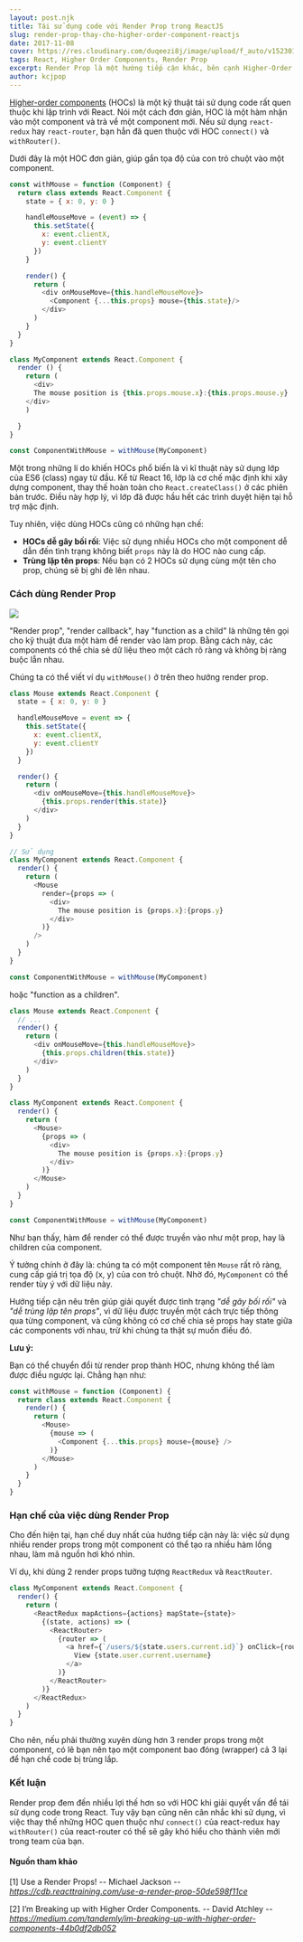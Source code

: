 ```yaml
---
layout: post.njk
title: Tái sử dụng code với Render Prop trong ReactJS
slug: render-prop-thay-cho-higher-order-component-reactjs
date: 2017-11-08
cover: https://res.cloudinary.com/duqeezi8j/image/upload/f_auto/v1523017015/react_odxssl.jpg
tags: React, Higher Order Components, Render Prop
excerpt: Render Prop là một hướng tiếp cận khác, bên cạnh Higher-Order Components, để giải quyết vấn đề tái sử dụng code trong ReactJS.
author: kcjpop
---
```


[Higher-order components](https://reactjs.org/docs/higher-order-components.html) (HOCs) là một kỹ thuật tái sử dụng code rất quen thuộc khi lập trình với React. Nói một cách đơn giản, HOC là một hàm nhận vào một component và trả về một component mới. Nếu sử dụng `react-redux` hay `react-router`, bạn hẳn đã quen thuộc với HOC `connect()` và `withRouter()`.

Dưới đây là một HOC đơn giản, giúp gắn tọa độ của con trỏ chuột vào một component.

```javascript
const withMouse = function (Component) {
  return class extends React.Component {
    state = { x: 0, y: 0 }

    handleMouseMove = (event) => {
      this.setState({
        x: event.clientX,
        y: event.clientY
      })
    }

    render() {
      return (
        <div onMouseMove={this.handleMouseMove}>
          <Component {...this.props} mouse={this.state}/>
        </div>
      )
    }
  }
}

class MyComponent extends React.Component {
  render () {
    return (
      <div>
      The mouse position is {this.props.mouse.x}:{this.props.mouse.y}
    </div>
    )

  }
}

const ComponentWithMouse = withMouse(MyComponent)
```

Một trong những lí do khiến HOCs phổ biến là vì kĩ thuật này sử dụng lớp của ES6 (class) ngay từ đầu. Kể từ React 16, lớp là cơ chế mặc định khi xây dựng component, thay thế hoàn toàn cho `React.createClass()` ở các phiên bản trước. Điều này hợp lý, vì lớp đã được hầu hết các trình duyệt hiện tại hỗ trợ mặc định.

Tuy nhiên, việc dùng HOCs cũng có những hạn chế:

- **HOCs dễ gây bối rối**: Việc sử dụng nhiều HOCs cho một component dễ dẫn đến tình trạng không biết `props` này là do HOC nào cung cấp.
- **Trùng lặp tên props**: Nếu bạn có 2 HOCs sử dụng cùng một tên cho prop, chúng sẽ bị ghi đè lên nhau.

### Cách dùng Render Prop

![](https://res.cloudinary.com/duqeezi8j/image/upload/f_auto/v1510109188/blob_ixcygo09d1_wfqumj.png)

"Render prop", "render callback", hay "function as a child" là những tên gọi cho kỹ thuật đưa một hàm để render vào làm prop. Bằng cách này, các components có thể chia sẻ dữ liệu theo một cách rõ ràng và không bị ràng buộc lẫn nhau.

Chúng ta có thể viết ví dụ `withMouse()` ở trên theo hướng render prop.

```javascript
class Mouse extends React.Component {
  state = { x: 0, y: 0 }

  handleMouseMove = event => {
    this.setState({
      x: event.clientX,
      y: event.clientY
    })
  }

  render() {
    return (
      <div onMouseMove={this.handleMouseMove}>
        {this.props.render(this.state)}
      </div>
    )
  }
}

// Sử dụng
class MyComponent extends React.Component {
  render() {
    return (
      <Mouse
        render={props => (
          <div>
            The mouse position is {props.x}:{props.y}
          </div>
        )}
      />
    )
  }
}

const ComponentWithMouse = withMouse(MyComponent)
```

hoặc "function as a children".

```javascript
class Mouse extends React.Component {
  // ...
  render() {
    return (
      <div onMouseMove={this.handleMouseMove}>
        {this.props.children(this.state)}
      </div>
    )
  }
}

class MyComponent extends React.Component {
  render() {
    return (
      <Mouse>
        {props => (
          <div>
            The mouse position is {props.x}:{props.y}
          </div>
        )}
      </Mouse>
    )
  }
}

const ComponentWithMouse = withMouse(MyComponent)
```

Như bạn thấy, hàm để render có thể được truyền vào như một prop, hay là children của component.

Ý tưởng chính ở đây là: chúng ta có một component tên `Mouse` rất rõ ràng, cung cấp giá trị tọa độ (x, y) của con trỏ chuột. Nhờ đó, `MyComponent` có thể render tùy ý với dữ liệu này.

Hướng tiếp cận nêu trên giúp giải quyết được tình trạng _"dễ gây bối rối"_ và _"dễ trùng lặp tên props"_, vì dữ liệu được truyền một cách trực tiếp thông qua từng component, và cũng không có cơ chế chia sẻ props hay state giữa các components với nhau, trừ khi chúng ta thật sự muốn điều đó.

**Lưu ý:**

Bạn có thể chuyển đổi từ render prop thành HOC, nhưng không thể làm được điều ngược lại. Chẳng hạn như:

```javascript
const withMouse = function (Component) {
  return class extends React.Component {
    render() {
      return (
        <Mouse>
          {mouse => (
            <Component {...this.props} mouse={mouse} />
          )}
        </Mouse>
      )
    }
  }
}
```

### Hạn chế của việc dùng Render Prop

Cho đến hiện tại, hạn chế duy nhất của hướng tiếp cận này là: việc sử dụng nhiều render props trong một component có thể tạo ra nhiều hàm lồng nhau, làm mã nguồn hơi khó nhìn.

Ví dụ, khi dùng 2 render props  tưởng tượng `ReactRedux` và `ReactRouter`.

```javascript
class MyComponent extends React.Component {
  render() {
    return (
      <ReactRedux mapActions={actions} mapState={state}>
        {(state, actions) => (
          <ReactRouter>
            {router => (
              <a href={`/users/${state.users.current.id}`} onClick={router.handleLink}>
                View {state.user.current.username}
              </a>
            )}
          </ReactRouter>
        )}
      </ReactRedux>
    )
  }
}
```

Cho nên, nếu phải thường xuyên dùng hơn 3 render props trong một component, có lẽ bạn nên tạo một component bao đóng (wrapper) cả 3 lại để hạn chế code bị trùng lắp.

### Kết luận

Render prop đem đến nhiều lợi thế hơn so với HOC khi giải quyết vấn đề tái sử dụng code trong React. Tuy vậy bạn cũng nên cân nhắc khi sử dụng, vì việc thay thế những HOC quen thuộc như  `connect()` của react-redux hay `withRouter()` của react-router có thể sẽ gây khó hiểu cho thành viên mới trong team của bạn.

#### Nguồn tham khảo

[1] Use a Render Props! -- Michael Jackson -- *https://cdb.reacttraining.com/use-a-render-prop-50de598f11ce*

[2] I’m Breaking up with Higher Order Components. -- David Atchley -- *https://medium.com/tandemly/im-breaking-up-with-higher-order-components-44b0df2db052*
